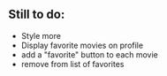 ## Still to do:

* Style more
* Display favorite movies on profile
* add a "favorite" button to each movie 
* remove from list of favorites
